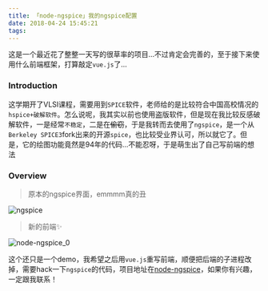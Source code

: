 ```yaml
---
title: 「node-ngspice」我的ngspice配置
date: 2018-04-24 15:45:21
tags:
---
```


这是一个最近花了整整一天写的很草率的项目...不过肯定会完善的，至于接下来使用什么前端框架，打算敲定`vue.js`了...
<!--more-->
### Introduction
这学期开了VLSI课程，需要用到`SPICE`软件，老师给的是比较符合中国高校情况的`hspice+破解软件`。怎么说呢，我其实以前也使用盗版软件，但是现在我比较反感破解软件，一是经常`不稳定`，二是在~~偷窃~~，于是我转而去使用了`ngspice`，是一个从`Berkeley SPICE3`fork出来的开源`spice`，也比较受业界认可，所以就它了。但是，它的绘图功能竟然是94年的代码...不能忍呀，于是萌生出了自己写前端的想法

### Overview
> 原本的ngspice界面，emmmm真的丑

![ngspice](./ngspice.png)

> 新的前端✨

![node-ngspice_0](./screenshot.jpg)

这个还只是一个demo，我希望之后用`vue.js`重写前端，顺便把后端的子进程改掉，需要hack一下`ngspice`的代码，项目地址在[node-ngspice](https://github.com/higuoxing/node-ngspice)，如果你有兴趣，一定跟我联系！


